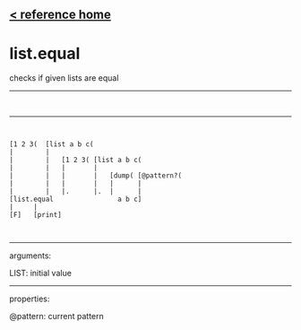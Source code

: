 [< reference home](index.html)
---

# list.equal


checks if given lists are equal

---

<br>


---


```


[1 2 3(  [list a b c(
|        |
|        |   [1 2 3( [list a b c(
|        |   |       |
|        |   |       |   [dump( [@pattern?(
|        |   |       |   |      |
|        |   |.      |.  |      |
[list.equal                a b c]
|     |
[F]   [print]

            
```

---
arguments:

LIST: initial value<br>

---
properties:

@pattern: current pattern<br>

